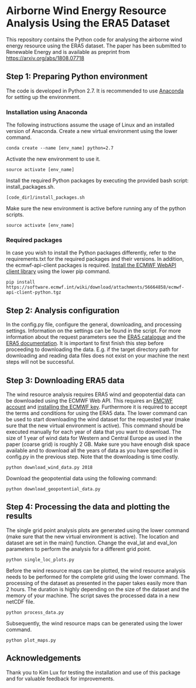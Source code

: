 # Airborne Wind Energy Resource Analysis Using the ERA5 Dataset

This repository contains the Python code for analysing the airborne wind energy resource using the ERA5 dataset. The paper has been submitted to Renewable Energy and is available as preprint from https://arxiv.org/abs/1808.07718

## Step 1: Preparing Python environment

The code is developed in Python 2.7. It is recommended to use [Anaconda](https://conda.io/docs/user-guide/install/index.html#regular-installation) for setting up the environment.

### Installation using Anaconda

The following instructions assume the usage of Linux and an installed version of Anaconda. Create a new virtual environment using the lower command.

 ```commandline
conda create --name [env_name] python=2.7
```

Activate the new environment to use it.

```commandline
source activate [env_name]
```

Install the required Python packages by executing the provided bash script: install_packages.sh.

```commandline
[code_dir]/install_packages.sh
```

Make sure the new environment is active before running any of the python scripts.

```commandline
source activate [env_name]
```

### Required packages

In case you wish to install the Python packages differently, refer to the requirements.txt for the required packages and
their versions. In addition, the ecmwf-api-client packages is required. [Install the ECMWF WebAPI client library](https://confluence.ecmwf.int//display/WEBAPI/Access+ECMWF+Public+Datasets#AccessECMWFPublicDatasets-key)
using the lower pip command.

```commandline
pip install https://software.ecmwf.int/wiki/download/attachments/56664858/ecmwf-api-client-python.tgz
```

## Step 2: Analysis configuration

In the config.py file, configure the general, downloading, and processing settings. Information on the settings can be
found in the script. For more information about the request parameters see the
[ERA5 catalogue](http://apps.ecmwf.int/data-catalogues/era5) and the
[ERA5 documentation](https://software.ecmwf.int/wiki/display/CKB/ERA5+data+documentation). It is important to first
finish this step before proceeding to downloading the data. E.g. if the target directory path for downloading and reading data files does not exist on your machine the next steps will not be successful.

## Step 3: Downloading ERA5 data

The wind resource analysis requires ERA5 wind and geopotential data can be downloaded using the ECMWF Web API.
This requires an [EMCWF account](https://apps.ecmwf.int/registration/) and
[installing the ECMWF key](https://confluence.ecmwf.int/display/WEBAPI/Access+ECMWF+Public+Datasets#AccessECMWFPublicDatasets-key).
Furthermore it is required to accept the terms and conditions for using the ERA5 data. The lower command can be used to
start downloading the wind dataset for the requested year (make sure that the new virtual environment is active). This
command should be executed manually for each year of data that you want to download. The size of 1 year
of wind data for Western and Central Europe as used in the paper (coarse grid) is roughly 2 GB. Make sure you have 
enough disk space available and to download all the years of data as you have specified in config.py in the previous
step. Note that the downloading is time costly. 

```commandline
python download_wind_data.py 2018
```

Download the geopotential data using the following command:

```commandline
python download_geopotential_data.py
```

## Step 4: Processing the data and plotting the results
The single grid point analysis plots are generated using the lower command (make sure that the new virtual environment
is active). The location and dataset are set in the main() function. Change the eval_lat and eval_lon parameters to
perform the analysis for a different grid point.

```commandline
python single_loc_plots.py
```

Before the wind resource maps can be plotted, the wind resource analysis needs to be performed for the complete grid
using the lower command. The processing of the dataset as presented in the paper takes easily more than 2 hours. The
duration is highly depending on the size of the dataset and the memory of your machine. The script saves the processed data in a
new netCDF file.

```commandline
python process_data.py
```

Subsequently, the wind resource maps can be generated using the lower command.

```commandline
python plot_maps.py
```

## Acknowledgements
Thank you to Kim Lux for testing the installation and use of this package and for valuable feedback for improvements.
